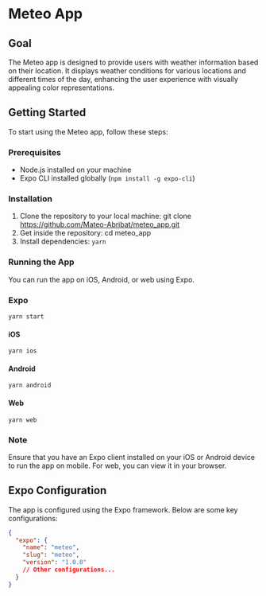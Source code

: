 # Meteo App

## Goal

The Meteo app is designed to provide users with weather information based on their location. It displays weather conditions for various locations and different times of the day, enhancing the user experience with visually appealing color representations.

## Getting Started

To start using the Meteo app, follow these steps:

### Prerequisites

- Node.js installed on your machine
- Expo CLI installed globally (`npm install -g expo-cli`)

### Installation

1. Clone the repository to your local machine:
   git clone <https://github.com/Mateo-Abribat/meteo_app.git>
2. Get inside the repository:
   cd meteo_app
3. Install dependencies:
   `yarn`

### Running the App

You can run the app on iOS, Android, or web using Expo.

### Expo

`yarn start`

#### iOS

`yarn ios`

#### Android

`yarn android`

#### Web

`yarn web`

### Note

Ensure that you have an Expo client installed on your iOS or Android device to run the app on mobile. For web, you can view it in your browser.

## Expo Configuration

The app is configured using the Expo framework. Below are some key configurations:

```json
{
  "expo": {
    "name": "meteo",
    "slug": "meteo",
    "version": "1.0.0"
    // Other configurations...
  }
}
```
